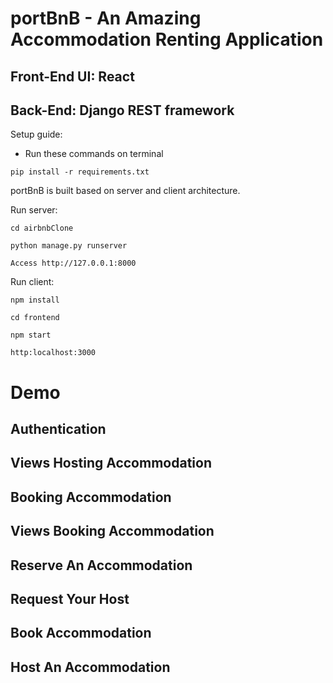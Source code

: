 # portBnB - An Amazing Accommodation Renting Application
## Front-End UI: React
## Back-End: Django REST framework

Setup guide:
* Run these commands on terminal
```
pip install -r requirements.txt
```

portBnB is built based on server and client architecture.

Run server:
```
cd airbnbClone
```
```
python manage.py runserver
```
```
Access http://127.0.0.1:8000
```
Run client:
```
npm install
```
```
cd frontend
```
```
npm start
```
```
http:localhost:3000
```
# Demo
## Authentication

## Views Hosting Accommodation

## Booking Accommodation

## Views Booking Accommodation

## Reserve An Accommodation

## Request Your Host

## Book Accommodation

## Host An Accommodation


